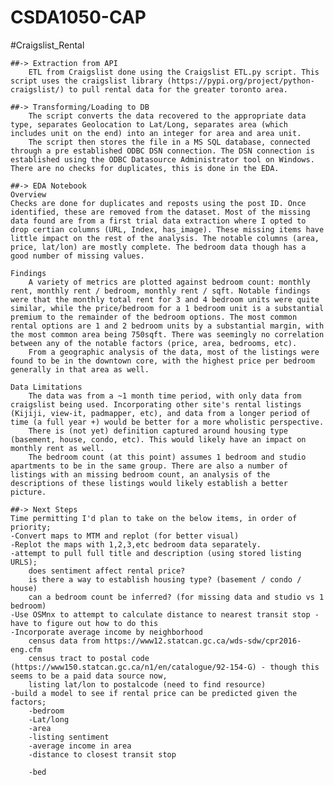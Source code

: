 # CSDA1050-CAP
	
#Craigslist_Rental
	
	##-> Extraction from API
		ETL from Craigslist done using the Craigslist ETL.py script. This script uses the craigslist library (https://pypi.org/project/python-craigslist/) to pull rental data for the greater toronto area. 

	##-> Transforming/Loading to DB
		The script converts the data recovered to the appropriate data type, separates Geolocation to Lat/Long, separates area (which includes unit on the end) into an integer for area and area unit.
		The script then stores the file in a MS SQL database, connected through a pre established ODBC DSN connection. The DSN connection is established using the ODBC Datasource Administrator tool on Windows. There are no checks for duplicates, this is done in the EDA.

	##-> EDA Notebook
	Overview	
	Checks are done for duplicates and reposts using the post ID. Once identified, these are removed from the dataset. Most of the missing data found are from a first trial data extraction where I opted to drop certian columns (URL, Index, has_image). These missing items have little impact on the rest of the analysis. The notable columns (area, price, lat/lon) are mostly complete. The bedroom data though has a good number of missing values. 

	Findings	
		A variety of metrics are plotted against bedroom count: monthly rent, monthly rent / bedroom, monthly rent / sqft. Notable findings were that the monthly total rent for 3 and 4 bedroom units were quite similar, while the price/bedroom for a 1 bedroom unit is a substantial premium to the remainder of the bedroom options. The most common rental options are 1 and 2 bedroom units by a substantial margin, with the most common area being 750sqft. There was seemingly no correlation between any of the notable factors (price, area, bedrooms, etc). 
		From a geographic analysis of the data, most of the listings were found to be in the downtown core, with the highest price per bedroom generally in that area as well.	
	
	Data Limitations
		The data was from a ~1 month time period, with only data from craigslist being used. Incorporating other site's rental listings (Kijiji, view-it, padmapper, etc), and data from a longer period of time (a full year +) would be better for a more wholistic perspective.
		There is (not yet) definition captured around housing type (basement, house, condo, etc). This would likely have an impact on monthly rent as well.
		The bedroom count (at this point) assumes 1 bedroom and studio apartments to be in the same group. There are also a number of listings with an missing bedroom count, an analysis of the descriptions of these listings would likely establish a better picture.

	##-> Next Steps
	Time permitting I'd plan to take on the below items, in order of priority;
	-Convert maps to MTM and replot (for better visual)
	-Replot the maps with 1,2,3,etc bedroom data separately. 
	-attempt to pull full title and description (using stored listing URLS);
		does sentiment affect rental price?
		is there a way to establish housing type? (basement / condo / house)
		can a bedroom count be inferred? (for missing data and studio vs 1 bedroom)
	-Use OSMnx to attempt to calculate distance to nearest transit stop - have to figure out how to do this
	-Incorporate average income by neighborhood
		census data from https://www12.statcan.gc.ca/wds-sdw/cpr2016-eng.cfm
		census tract to postal code (https://www150.statcan.gc.ca/n1/en/catalogue/92-154-G) - though this seems to be a paid data source now, 
		listing lat/lon to postalcode (need to find resource)
	-build a model to see if rental price can be predicted given the factors;
		-bedroom
		-Lat/long
		-area
		-listing sentiment
		-average income in area
		-distance to closest transit stop

		-bed